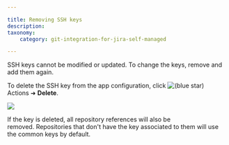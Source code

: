 ```yaml
---

title: Removing SSH keys
description:
taxonomy:
    category: git-integration-for-jira-self-managed

---
```

SSH keys cannot be modified or updated. To change the keys, remove and add them again.

To delete the SSH key from the app configuration, click ![(blue star)](https://bigbrassband.atlassian.net/wiki/s/-1639011364/6452/8b4898d3c114827e64ec143b4fa79bb76a6cfa5b/_/images/icons/emoticons/star_blue.png) Actions ➜ **Delete**.

![](https://bigbrassband.atlassian.net/wiki/download/thumbnails/1930396835/ssh-addkey-list-del-key.png?version=1&modificationDate=1630642808913&cacheVersion=1&api=v2&width=680&height=294)

If the key is deleted, all repository references will also be removed. Repositories that don't have the key associated to them will use the common keys by default.
